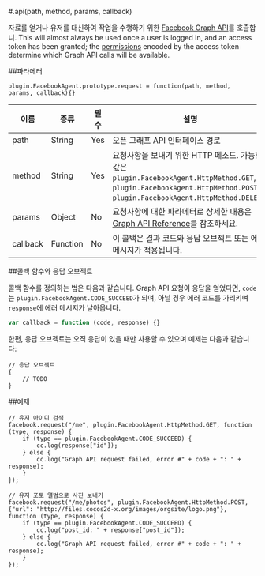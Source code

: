 #.api(path, method, params, callback)

자료를 얻거나 유저를 대신하여 작업을 수행하기 위한 [Facebook Graph API](http://developers.facebook.com/docs/reference/api/)를 호출합니. This will almost always be used once a user is logged in, and an access token has been granted; the [permissions](https://developers.facebook.com/docs/facebook-login/permissions/) encoded by the access token determine which Graph API calls will be available.

##파라메터

```자바스크립트
plugin.FacebookAgent.prototype.request = function(path, method, params, callback){}
```

|이름|종류|필수|설명|
|---|---|---|---|
|path|String|Yes|오픈 그래프 API 인터페이스 경로|
|method|String|Yes|요청사항을 보내기 위한 HTTP 메소드. 가능한 값은 `plugin.FacebookAgent.HttpMethod.GET`, `plugin.FacebookAgent.HttpMethod.POST`, `plugin.FacebookAgent.HttpMethod.DELETE`.|
|params|Object|No|요청사항에 대한 파라메터로 상세한 내용은 [Graph API Reference](https://developers.facebook.com/docs/graph-api/reference/)를 참조하세요.|
|callback|Function|No|이 콜백은 결과 코드와 응답 오브젝트 또는 에러 메시지가 적용됩니다.|

##콜백 함수와 응답 오브젝트

콜백 함수를 정의하는 법은 다음과 같습니다. Graph API 요청이 응답을 얻었다면, `code`는 `plugin.FacebookAgent.CODE_SUCCEED`가 되며, 아닐 경우 에러 코드를 가리키며 `response`에 에러 메시지가 날아옵니다.

```javascript
var callback = function (code, response) {}
```

한편, 응답 오브젝트는 오직 응답이 있을 때만 사용할 수 있으며 예제는 다음과 같습니다:

```자바스크립트
// 응답 오브젝트 
{
    // TODO
}
```

##예제

```자바스크립트
// 유저 아이디 검색
facebook.request("/me", plugin.FacebookAgent.HttpMethod.GET, function (type, response) {
    if (type == plugin.FacebookAgent.CODE_SUCCEED) {
        cc.log(response["id"]);
    } else {
        cc.log("Graph API request failed, error #" + code + ": " + response);
    }
});

// 유저 포토 앨범으로 사진 보내기
facebook.request("/me/photos", plugin.FacebookAgent.HttpMethod.POST, {"url": "http://files.cocos2d-x.org/images/orgsite/logo.png"}, function (type, response) {
    if (type == plugin.FacebookAgent.CODE_SUCCEED) {
        cc.log("post_id: " + response["post_id"]);
    } else {
        cc.log("Graph API request failed, error #" + code + ": " + response);
    }
});

```
